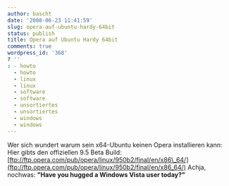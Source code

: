 ```yaml
---
author: bascht
date: '2008-06-23 11:41:59'
slug: opera-auf-ubuntu-hardy-64bit
status: publish
title: Opera auf Ubuntu Hardy 64bit
comments: true
wordpress_id: '368'
? ''
: - howto
  - howto
  - linux
  - linux
  - software
  - software
  - unsortiertes
  - unsortiertes
  - windows
  - windows
---
```


Wer sich wundert warum sein x64-Ubuntu keinen Opera installieren
kann: Hier gibts den offiziellen 9.5 Beta Build:
[ftp://ftp.opera.com/pub/opera/linux/950b2/final/en/x86\_64/](ftp://ftp.opera.com/pub/opera/linux/950b2/final/en/x86_64/)
Achja, nochwas: **"Have you hugged a Windows Vista user today?"**



